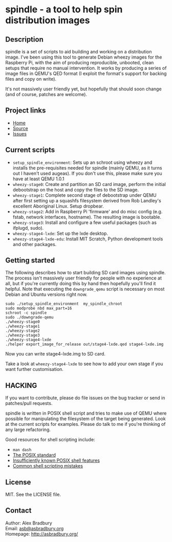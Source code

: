# spindle - a tool to help spin distribution images

## Description
spindle is a set of scripts to aid building and working on a distribution 
image. I've been using this tool to generate Debian wheezy images for the 
Raspberry Pi, with the aim of producing reproducible, unbooted, clean setups 
that require no manual intervention. It works by producing a series of image 
files in QEMU's QED format (I exploit the format's support for backing files 
and copy on write).

It's not massively user friendly yet, but hopefully that should soon change 
(and of course, patches are welcome).

## Project links
* [Home](http://asbradbury.org/projects/spindle/)
* [Source](https://github.com/asb/spindle)
* [Issues](https://github.com/asb/spindle/issues)

## Current scripts
* `setup_spindle_environment`: Sets up an schroot using wheezy and installs 
the pre-requisites needed for spindle (mainly QEMU, as it turns out I haven't 
used augeas). If you don't use this, please make sure you have at least QEMU 
1.0.1
* `wheezy-stage0`: Create and partition an SD card image, perform the initial 
debootstrap on the host and copy the files to the SD image.
* `wheezy-stage1`: Complete second stage of debootstrap under QEMU after first 
setting up a squashfs filesystem derived from Rob Landley's excellent 
Aboriginal Linux. Setup dropbear.
* `wheezy-stage2`: Add in Raspberry Pi 'firmware' and do misc config (e.g.  
fstab, network interfaces, hostname). The resulting image is bootable.
* `wheezy-stage3`: Install and configure a few useful packages (such as 
ifplugd, sudo).
* `wheezy-stage4-lxde`: Set up the lxde desktop.
* `wheezy-stage4-lxde-edu`: Install MIT Scratch, Python development tools and 
other packages.

## Getting started
The following describes how to start building SD card images using spindle.  
The process isn't massively user friendly for people with no experience at 
all, but if you're currently doing this by hand then hopefully you'll find it 
helpful. Note that executing the `downgrade_qemu` script is necessary on most 
Debian and Ubuntu versions right now.

    sudo ./setup_spindle_environment  my_spindle_chroot
    sudo modprobe nbd max_part=16
    schroot -c spindle
    sudo ./downgrade-qemu
    ./wheezy-stage0
    ./wheezy-stage1
    ./wheezy-stage2
    ./wheezy-stage3
    ./wheezy-stage4-lxde
    ./helper export_image_for_release out/stage4-lxde.qed stage4-lxde.img

Now you can write stage4-lxde.img to SD card.

Take a look at `wheezy-stage4-lxde` to see how to add your own stage if you 
want further customisation.

## HACKING
If you want to contribute, please do file issues on the bug tracker or send in 
patches/pull requests.

spindle is written in POSIX shell script and tries to make use of QEMU where 
possible for manipulating the filesystem of the target being generated. Look 
at the current scripts for examples. Please do talk to me if you're thinking 
of any large refactoring.

Good resources for shell scripting include:

* `man dash`
* [The POSIX standard](http://pubs.opengroup.org/onlinepubs/009695399/utilities/xcu_chap02.html)
* [Insufficiently known POSIX shell features](http://apenwarr.ca/log/?m=201102#28)
* [Common shell scripting mistakes](http://www.pixelbeat.org/programming/shell_script_mistakes.html)

## License
MIT. See the LICENSE file.

## Contact
Author: Alex Bradbury  
Email: <asb@asbradbury.org>  
Homepage: <http://asbradbury.org/>
